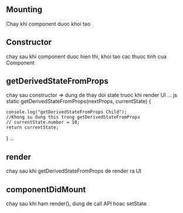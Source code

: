 <!-- Mounting -->
## Mounting
Chay khi component duoc khoi tao

## Constructor
chay sau khi component duoc hien thi, khoi tao cac thuoc tinh cua Component

## getDerivedStateFromProps
chay sau constructor => dung de thay doi state truoc khi render UI
...
  js
  static getDerivedStateFromProps(nextProps, currentState) {

    console.log("getDerivedStateFromProps Child");
    //Khong su dung this trong getDerivedStateFromProps
    // currentState.number = 10;
    return currentState;
  }
...

## render
chay sau khi getDerivedStateFromProps de render ra UI

## componentDidMount
chay sau khi ham render(), dung de call API hoac setState